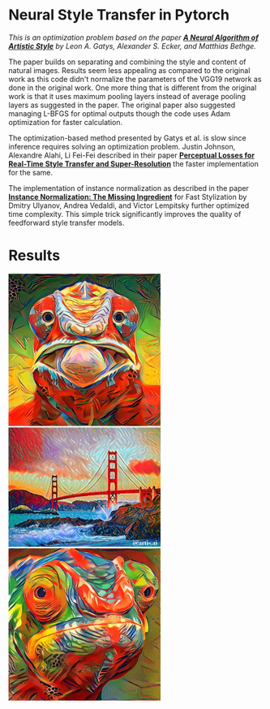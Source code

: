 # Neural Style Transfer in Pytorch

*This is an optimization problem based on the paper **[A Neural Algorithm of Artistic Style](https://arxiv.org/abs/1508.06576/)** by Leon A. Gatys, Alexander S. Ecker, and Matthias Bethge.*

The paper builds on separating and combining the style and content of natural images. Results seem less appealing as compared to the original work as this code didn't normalize the parameters of the VGG19 network as done in the original work. One more thing that is different from the original work is that it uses maximum pooling layers instead of average pooling layers as suggested in the paper. The original paper also suggested managing L-BFGS for optimal outputs though the code uses Adam optimization for faster calculation.

The optimization-based method presented by Gatys et al. is slow since inference requires
solving an optimization problem. Justin Johnson, Alexandre Alahi, Li Fei-Fei described in their paper **[Perceptual Losses for Real-Time Style Transfer and Super-Resolution](http://cs.stanford.edu/people/jcjohns/eccv16/)** the faster implementation for the same.

The implementation of instance normalization as described in the paper  **[Instance Normalization: The Missing Ingredient](https://arxiv.org/abs/1607.08022/)** for Fast Stylization by Dmitry Ulyanov, Andrea Vedaldi, and Victor Lempitsky further optimized time complexity. This simple trick significantly improves the quality of feedforward style transfer models.

# Results
<p float="left">
  <img src="/Results/the-red-face-tantoyensen.jpg_cat.jpg_601.jpg" width="300" />
  <img src="/Results/golden.jpg_tower.jpg_501.jpg" width="300" /> 
  <img src="/Results/cham.jpg_cat.jpg_601.jpg" width="300" />
</p>
